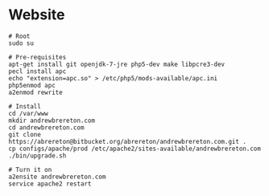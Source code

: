 Website
=======

    # Root
    sudo su
    
    # Pre-requisites
    apt-get install git openjdk-7-jre php5-dev make libpcre3-dev 
    pecl install apc
    echo "extension=apc.so" > /etc/php5/mods-available/apc.ini
    php5enmod apc
    a2enmod rewrite
    
    # Install
    cd /var/www
    mkdir andrewbrereton.com
    cd andrewbrereton.com
    git clone https://abrereton@bitbucket.org/abrereton/andrewbrereton.com.git .
    cp configs/apache/prod /etc/apache2/sites-available/andrewbrereton.com
    ./bin/upgrade.sh
    
    # Turn it on
    a2ensite andrewbrereton.com
    service apache2 restart
